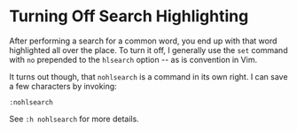 # Turning Off Search Highlighting

After performing a search for a common word, you end up with that word
highlighted all over the place. To turn it off, I generally use the `set`
command with `no` prepended to the `hlsearch` option -- as is convention in
Vim.

It turns out though, that `nohlsearch` is a command in its own right. I can
save a few characters by invoking:

```
:nohlsearch
```

See `:h nohlsearch` for more details.
